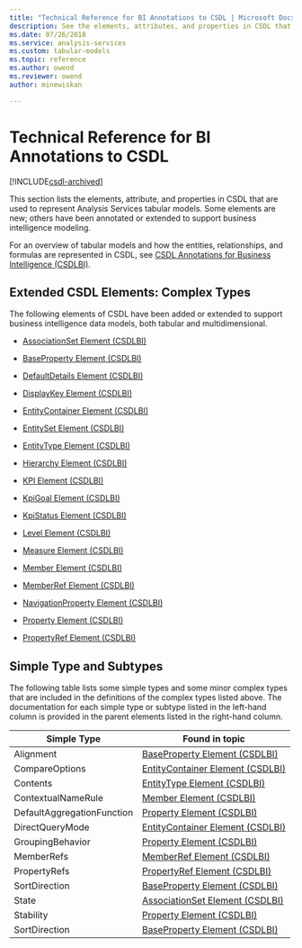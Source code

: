 ```yaml
---
title: "Technical Reference for BI Annotations to CSDL | Microsoft Docs"
description: See the elements, attributes, and properties in CSDL that are used to represent Analysis Services tabular models.
ms.date: 07/26/2018
ms.service: analysis-services
ms.custom: tabular-models
ms.topic: reference
ms.author: owend
ms.reviewer: owend
author: minewiskan

---
```

# Technical Reference for BI Annotations to CSDL

[!INCLUDE[csdl-archived](../includes/csdl-archived.md)]

  This section lists the elements, attribute, and properties in CSDL that are used to represent Analysis Services tabular models. Some elements are new; others have been annotated or extended to support business intelligence modeling.  
  
 For an overview of tabular models and how the entities, relationships, and formulas are represented in CSDL, see [CSDL Annotations for Business Intelligence &#40;CSDLBI&#41;](csdl-annotations-for-business-intelligence-csdlbi.md).  
  
## Extended CSDL Elements: Complex Types

 The following elements of CSDL have been added or extended to support business intelligence data models, both tabular and multidimensional.  
  
-   [AssociationSet Element &#40;CSDLBI&#41;](associationset-element-csdlbi.md)  
  
-   [BaseProperty Element &#40;CSDLBI&#41;](baseproperty-element-csdlbi.md)  
  
-   [DefaultDetails Element &#40;CSDLBI&#41;](defaultdetails-element-csdlbi.md)  
  
-   [DisplayKey Element &#40;CSDLBI&#41;](displaykey-element-csdlbi.md)  
  
-   [EntityContainer Element &#40;CSDLBI&#41;](entitycontainer-element-csdlbi.md)  
  
-   [EntitySet Element &#40;CSDLBI&#41;](entityset-element-csdlbi.md)  
  
-   [EntityType Element &#40;CSDLBI&#41;](entitytype-element-csdlbi.md)  
  
-   [Hierarchy Element &#40;CSDLBI&#41;](hierarchy-element-csdlbi.md)  
  
-   [KPI Element &#40;CSDLBI&#41;](kpi-element-csdlbi.md)  
  
-   [KpiGoal Element &#40;CSDLBI&#41;](kpigoal-element-csdlbi.md)  
  
-   [KpiStatus Element &#40;CSDLBI&#41;](kpistatus-element-csdlbi.md)  
  
-   [Level Element &#40;CSDLBI&#41;](level-element-csdlbi.md)  
  
-   [Measure Element &#40;CSDLBI&#41;](measure-element-csdlbi.md)  
  
-   [Member Element &#40;CSDLBI&#41;](member-element-csdlbi.md)  
  
-   [MemberRef Element &#40;CSDLBI&#41;](memberref-element-csdlbi.md)  
  
-   [NavigationProperty Element &#40;CSDLBI&#41;](navigationproperty-element-csdlbi.md)  
  
-   [Property Element &#40;CSDLBI&#41;](property-element-csdlbi.md)  
  
-   [PropertyRef Element &#40;CSDLBI&#41;](propertyref-element-csdlbi.md)  
  
## Simple Type and Subtypes

 The following table lists some simple types and some minor complex types that are included in the definitions of the complex types listed above. The documentation for each simple type or subtype listed in the left-hand column is provided in the parent elements listed in the right-hand column.  
  
|Simple Type|Found in topic|  
|-----------------|--------------------|  
|Alignment|[BaseProperty Element &#40;CSDLBI&#41;](baseproperty-element-csdlbi.md)|  
|CompareOptions|[EntityContainer Element &#40;CSDLBI&#41;](entitycontainer-element-csdlbi.md)|  
|Contents|[EntityType Element &#40;CSDLBI&#41;](entitytype-element-csdlbi.md)|  
|ContextualNameRule|[Member Element &#40;CSDLBI&#41;](member-element-csdlbi.md)|  
|DefaultAggregationFunction|[Property Element &#40;CSDLBI&#41;](property-element-csdlbi.md)|  
|DirectQueryMode|[EntityContainer Element &#40;CSDLBI&#41;](entitycontainer-element-csdlbi.md)|  
|GroupingBehavior|[Property Element &#40;CSDLBI&#41;](property-element-csdlbi.md)|  
|MemberRefs|[MemberRef Element &#40;CSDLBI&#41;](memberref-element-csdlbi.md)|  
|PropertyRefs|[PropertyRef Element &#40;CSDLBI&#41;](propertyref-element-csdlbi.md)|  
|SortDirection|[BaseProperty Element &#40;CSDLBI&#41;](baseproperty-element-csdlbi.md)|  
|State|[AssociationSet Element &#40;CSDLBI&#41;](associationset-element-csdlbi.md)|  
|Stability|[Property Element &#40;CSDLBI&#41;](property-element-csdlbi.md)|  
|SortDirection|[BaseProperty Element &#40;CSDLBI&#41;](baseproperty-element-csdlbi.md)|  
  